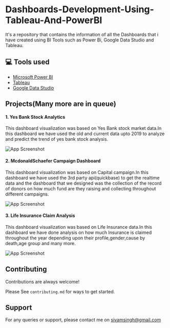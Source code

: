 
# Dashboards-Development-Using-Tableau-And-PowerBI 

It's a repository that contains the information of all the Dashboards that i have created using BI Tools such as Power Bi, Google Data Studio and Tableau. 

## 💻 Tools used

 - [Microsoft Power BI](https://powerbi.microsoft.com/en-us/)
 - [Tableau](https://www.tableau.com/)
 - [Google Data Studio](https://datastudio.google.com/u/0/)


## Projects(Many more are in queue)
#### 1. Yes Bank Stock Analytics
This dashboard visualization was based on Yes Bank stock market data.In this dashboard we have used the old and current data upto 2019 to analyze and predict the trend of yes bank stock analysis.

![App Screenshot](https://www.linkpicture.com/q/111_26.jpg)

#### 2. McdonaldSchaefer Campaign Dashboard
This dashboard visualization was based on Capital campaign.In this dashboard we have used the 3rd party api(quickbase) to get the realtime data and the dashboard that we designed was the collection of the record of donors on how much fund are they raising and collecting throughout different campaigns.

![App Screenshot](https://www.linkpicture.com/q/sample_6.jpg)
#### 3. Life Insurance Claim Analysis
This dashboard visualization was based on Life Insurance data.In this dashboard we have done analysis on how much Insurance is claimed throughout the year depending upon their profile,gender,cause by death,age group and many more.

![App Screenshot](https://www.linkpicture.com/q/2222_8.jpg)



## Contributing

Contributions are always welcome!

Please See `contributing.md` for ways to get started.

## Support

For any queries or support, please contact me on sivamsingh@gmail.com 
